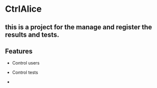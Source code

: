 # CtrlAlice

## this is a project for the manage and register the results and tests.

## Features
- Control users

- Control tests
- 
